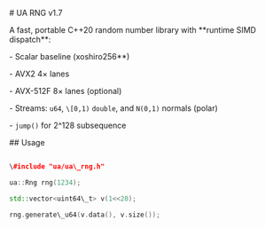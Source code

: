 \# UA RNG v1.7



A fast, portable C++20 random number library with \*\*runtime SIMD dispatch\*\*:



\- Scalar baseline (xoshiro256\*\*)

\- AVX2 4× lanes

\- AVX-512F 8× lanes (optional)

\- Streams: `u64`, `\[0,1)` `double`, and `N(0,1)` normals (polar)

\- `jump()` for 2^128 subsequence



\## Usage



```cpp

\#include "ua/ua\_rng.h"

ua::Rng rng(1234);

std::vector<uint64\_t> v(1<<20);

rng.generate\_u64(v.data(), v.size());



